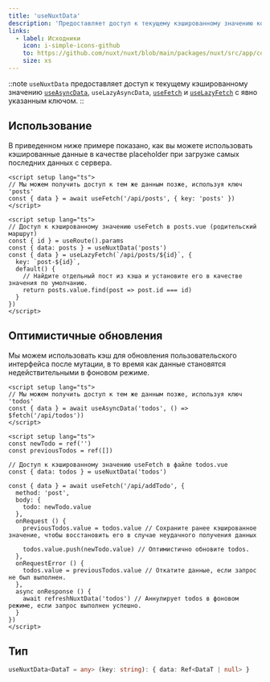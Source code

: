 ```yaml
---
title: 'useNuxtData'
description: 'Предоставляет доступ к текущему кэшированному значению композаблов получения данных.'
links:
  - label: Исходники
    icon: i-simple-icons-github
    to: https://github.com/nuxt/nuxt/blob/main/packages/nuxt/src/app/composables/asyncData.ts
    size: xs
---
```


::note
`useNuxtData` предоставляет доступ к текущему кэшированному значению [`useAsyncData`](/docs/api/composables/use-async-data), `useLazyAsyncData`, [`useFetch`](/docs/api/composables/use-fetch) и [`useLazyFetch`](/docs/api/composables/use-lazy-fetch) с явно указанным ключом.
::

## Использование

В приведенном ниже примере показано, как вы можете использовать кэшированные данные в качестве placeholder при загрузке самых последних данных с сервера.

```vue [pages/posts.vue]
<script setup lang="ts">
// Мы можем получить доступ к тем же данным позже, используя ключ 'posts'
const { data } = await useFetch('/api/posts', { key: 'posts' })
</script>
```

```vue [pages/posts/[id\\].vue]
<script setup lang="ts">
// Доступ к кэшированному значению useFetch в posts.vue (родительский маршрут)
const { id } = useRoute().params
const { data: posts } = useNuxtData('posts')
const { data } = useLazyFetch(`/api/posts/${id}`, {
  key: `post-${id}`,
  default() {
    // Найдите отдельный пост из кэша и установите его в качестве значения по умолчанию.
    return posts.value.find(post => post.id === id)
  }
})
</script>
```

## Оптимистичные обновления

Мы можем использовать кэш для обновления пользовательского интерфейса после мутации, в то время как данные становятся недействительными в фоновом режиме.

```vue [pages/todos.vue]
<script setup lang="ts">
// Мы можем получить доступ к тем же данным позже, используя ключ 'todos'
const { data } = await useAsyncData('todos', () => $fetch('/api/todos'))
</script>
```

```vue [components/NewTodo.vue]
<script setup lang="ts">
const newTodo = ref('')
const previousTodos = ref([])

// Доступ к кэшированному значению useFetch в файле todos.vue
const { data: todos } = useNuxtData('todos')

const { data } = await useFetch('/api/addTodo', {
  method: 'post',
  body: {
    todo: newTodo.value
  },
  onRequest () {
    previousTodos.value = todos.value // Сохраните ранее кэшированное значение, чтобы восстановить его в случае неудачного получения данных

    todos.value.push(newTodo.value) // Оптимистично обновите todos.
  },
  onRequestError () {
    todos.value = previousTodos.value // Откатите данные, если запрос не был выполнен.
  },
  async onResponse () {
    await refreshNuxtData('todos') // Аннулирует todos в фоновом режиме, если запрос выполнен успешно.
  }
})
</script>
```

## Тип

```ts
useNuxtData<DataT = any> (key: string): { data: Ref<DataT | null> }
```
